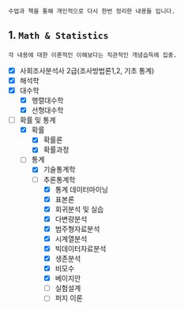 
    수업과 책을 통해 개인적으로 다시 한번 정리한 내용들 입니다.


## 1. `Math & Statistics`

    각 내용에 대한 이론적인 이해보다는 직관적인 개념습득에 집중.

- [x]  사회조사분석사 2급(조사방법론1,2, 기초 통계)
- [x]  해석학
- [x]  대수학
    - [x]  행렬대수학
    - [x]  선형대수학
- [ ]  확률 및 통계
    - [x]  확률
        - [x]  확률론
        - [x]  확률과정
    - [ ]  통계
        - [x]  기술통계학
        - [ ]  추론통계학
            - [x]  통계 데이터마이닝
            - [x]  표본론
            - [x]  회귀분석 및 실습
            - [x]  다변량분석
            - [x]  범주형자료분석
            - [x]  시계열분석
            - [x]  빅데이터자료분석
            - [x]  생존분석
            - [x]  비모수
            - [x]  베이지안
            - [ ]  실험설계
            - [ ]  퍼지 이론
